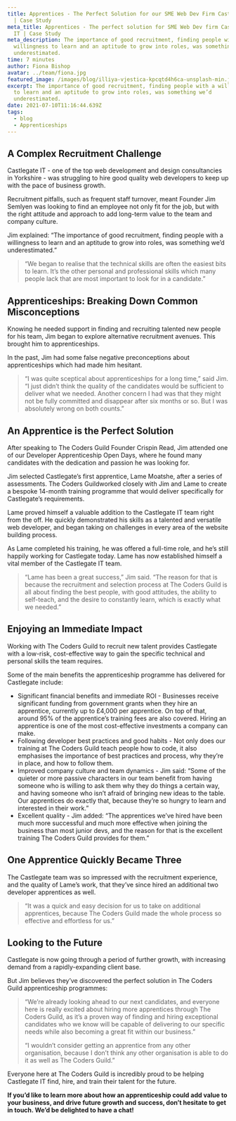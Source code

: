 ```yaml
---
title: Apprentices - The Perfect Solution for our SME Web Dev Firm Castlegate IT
  | Case Study
meta_title: Apprentices - The perfect solution for SME Web Dev firm Castlegate
  IT | Case Study
meta_description: The importance of good recruitment, finding people with a
  willingness to learn and an aptitude to grow into roles, was something we’d
  underestimated.
time: 7 minutes
author: Fiona Bishop
avatar: ../team/fiona.jpg
featured_image: /images/blog/illiya-vjestica-kpcqtd4h6ca-unsplash-min.jpg
excerpt: The importance of good recruitment, finding people with a willingness
  to learn and an aptitude to grow into roles, was something we’d
  underestimated.
date: 2021-07-10T11:16:44.639Z
tags:
  - blog
  - Apprenticeships
---
```

## A Complex Recruitment Challenge

Castlegate IT - one of the top web development and design consultancies in Yorkshire - was struggling to hire good quality web developers to keep up with the pace of business growth. 

Recruitment pitfalls, such as frequent staff turnover, meant Founder Jim Semlyen was looking to find an employee not only fit for the job, but with the right attitude and approach to add long-term value to the team and company culture.

Jim explained: “The importance of good recruitment, finding people with a willingness to learn and an aptitude to grow into roles, was something we’d underestimated.”

> “We began to realise that the technical skills are often the easiest bits to learn. It’s the other personal and professional skills which many people lack that are most important to look for in a candidate.” 

## Apprenticeships: Breaking Down Common Misconceptions

Knowing he needed support in finding and recruiting talented new people for his team, Jim began to explore alternative recruitment avenues. This brought him to apprenticeships. 

In the past, Jim had some false negative preconceptions about apprenticeships which had made him hesitant. 

> “I was quite sceptical about apprenticeships for a long time,” said Jim. “I just didn’t think the quality of the candidates would be sufficient to deliver what we needed. Another concern I had was that they might not be fully committed and disappear after six months or so. But I was absolutely wrong on both counts.”

## An Apprentice is the Perfect Solution 

After speaking to The Coders Guild Founder Crispin Read, Jim attended one of our Developer Apprenticeship Open Days, where he found many candidates with the dedication and passion he was looking for.

Jim selected Castlegate’s first apprentice, Lame Moatshe, after a series of assessments. The Coders Guildworked closely with Jim and Lame to create a bespoke 14-month training programme that would deliver specifically for Castlegate’s requirements.

Lame proved himself a valuable addition to the Castlegate IT team right from the off. He quickly demonstrated his skills as a talented and versatile web developer, and began taking on challenges in every area of the website building process. 

As Lame completed his training, he was offered a full-time role, and he’s still happily working for Castlegate today. Lame has now established himself a vital member of the Castlegate IT team.

> “Lame has been a great success,” Jim said. “The reason for that is because the recruitment and selection process at The Coders Guild is all about finding the best people, with good attitudes, the ability to self-teach, and the desire to constantly learn, which is exactly what we needed.”

## Enjoying an Immediate Impact

Working with The Coders Guild to recruit new talent provides Castlegate with a low-risk, cost-effective way to gain the specific technical and personal skills the team requires. 

Some of the main benefits the apprenticeship programme has delivered for Castlegate include: 

* Significant financial benefits and immediate ROI - Businesses receive significant funding from government grants when they hire an apprentice, currently up to £4,000 per apprentice. On top of that, around 95% of the apprentice’s training fees are also covered. Hiring an apprentice is one of the most cost-effective investments a company can make. 
* Following developer best practices and good habits - Not only does our training at The Coders Guild teach people how to code, it also emphasises the importance of best practices and process, why they’re in place, and how to follow them. 
* Improved company culture and team dynamics - Jim said: “Some of the quieter or more passive characters in our team benefit from having someone who is willing to ask them why they do things a certain way, and having someone who isn’t afraid of bringing new ideas to the table. Our apprentices do exactly that, because they’re so hungry to learn and interested in their work.”
* Excellent quality - Jim added: “The apprentices we’ve hired have been much more successful and much more effective when joining the business than most junior devs, and the reason for that is the excellent training The Coders Guild provides for them.”

## One Apprentice Quickly Became Three 

The Castlegate team was so impressed with the recruitment experience, and the quality of Lame’s work, that they’ve since hired an additional two developer apprentices as well. 

> “It was a quick and easy decision for us to take on additional apprentices, because The Coders Guild made the whole process so effective and effortless for us.”

## Looking to the Future 

Castlegate is now going through a period of further growth, with increasing demand from a rapidly-expanding client base.

But Jim believes they’ve discovered the perfect solution in The Coders Guild apprenticeship programmes:

> “We’re already looking ahead to our next candidates, and everyone here is really excited about hiring more apprentices through The Coders Guild, as it’s a proven way of finding and hiring exceptional candidates who we know will be capable of delivering to our specific needs while also becoming a great fit within our business.”
>
> “I wouldn’t consider getting an apprentice from any other organisation, because I don’t think any other organisation is able to do it as well as The Coders Guild.”

Everyone here at The Coders Guild is incredibly proud to be helping Castlegate IT find, hire, and train their talent for the future.  

**If you’d like to learn more about how an apprenticeship could add value to your business, and drive future growth and success, don’t hesitate to get in touch. We’d be delighted to have a chat!**